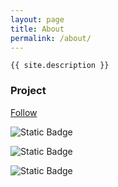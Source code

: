 ```yaml
---
layout: page
title: About
permalink: /about/
---
```


`{{ site.description }}`

### Project

[Follow](https://github.com/users/sergiorgiraldo/projects/3)

![Static Badge](https://img.shields.io/badge/Doing-1-green?style=for-the-badge)

![Static Badge](https://img.shields.io/badge/Backlog-2-red?style=for-the-badge)

![Static Badge](https://img.shields.io/badge/Prioritized-1-blue?style=for-the-badge)
